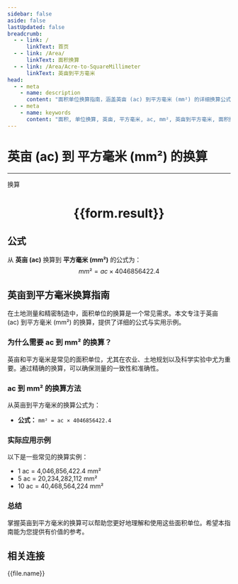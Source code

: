 ```yaml
---
sidebar: false
aside: false
lastUpdated: false
breadcrumb:
  - - link: /
      linkText: 首页
  - - link: /Area/
      linkText: 面积换算
  - - link: /Area/Acre-to-SquareMillimeter
      linkText: 英亩到平方毫米
head:
  - - meta
    - name: description
      content: "面积单位换算指南，涵盖英亩 (ac) 到平方毫米 (mm²) 的详细换算公式与说明。"
  - - meta
    - name: keywords
      content: "面积, 单位换算, 英亩, 平方毫米, ac, mm², 英亩到平方毫米, 面积换算指南"
---
```

# 英亩 (ac) 到 平方毫米 (mm²) 的换算
---
<script setup>
import { onMounted, reactive, inject, ref } from 'vue'
import { NButton, NForm, NFormItem, NInput, NInputNumber, NSelect, NCard, useMessage,NGrid ,NGi } from 'naive-ui'
import { defineClientComponent } from 'vitepress'
import { Area } from '../../files';

const convert = inject('convert')

const form = reactive({
  number: null,
  result: '',
})

const convertHandler = () => {
  if (form.number !== null && !isNaN(form.number)) {
    const convertedValue = parseFloat(form.number) * 4046856422.4
    form.result = `${form.number}ac = ${convertedValue.toFixed(2)}mm²`
  } else {
    form.result = '请输入有效的数值。'
  }
}
</script>

<n-form size="large" :model="form">
  <n-form-item label="英亩 (ac)">
    <n-input-number v-model:value="form.number" placeholder="输入英亩" style="width: 100%" />
  </n-form-item>
  <n-form-item>
    <n-button type="primary" @click="convertHandler" block>换算</n-button>
  </n-form-item>
</n-form>

<n-card  embedded :bordered="false" hoverable>
  <div  style="text-align:center">
    <h1>{{form.result}}</h1>
  </div>
</n-card>

## 公式

从 **英亩 (ac)** 换算到 **平方毫米 (mm²)** 的公式为：
$$ mm² = ac \times 4046856422.4 $$

## 英亩到平方毫米换算指南

在土地测量和精密制造中，面积单位的换算是一个常见需求。本文专注于英亩 (ac) 到平方毫米 (mm²) 的换算，提供了详细的公式与实用示例。

### 为什么需要 ac 到 mm² 的换算？

英亩和平方毫米是常见的面积单位，尤其在农业、土地规划以及科学实验中尤为重要。通过精确的换算，可以确保测量的一致性和准确性。

### ac 到 mm² 的换算方法

从英亩到平方毫米的换算公式为：

- **公式：** `mm² = ac × 4046856422.4`

### 实际应用示例

以下是一些常见的换算实例：

- 1 ac = 4,046,856,422.4 mm²
- 5 ac = 20,234,282,112 mm²
- 10 ac = 40,468,564,224 mm²

### 总结

掌握英亩到平方毫米的换算可以帮助您更好地理解和使用这些面积单位。希望本指南能为您提供有价值的参考。

## 相关连接
<n-grid x-gap="12" :cols="3">
  <n-gi v-for="(file, index) in Area" :key="index">
    <n-button
      text
      tag="a"
      :href="file.path"
      type="primary"
    >
      {{file.name}}
    </n-button>
  </n-gi>
</n-grid>